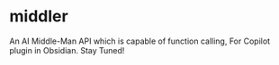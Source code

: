 # middler
An AI Middle-Man API which is capable of function calling, For Copilot plugin in Obsidian. Stay Tuned!
